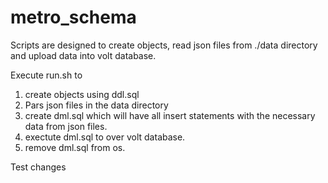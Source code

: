 # metro_schema
Scripts are designed to create objects, read json files from ./data directory and upload data into volt database. 

Execute run.sh to 
1. create objects using ddl.sql
2. Pars json files in the data directory
3. create dml.sql which will have all insert statements with the necessary data from json files.
4. exectute dml.sql to over volt database.
5. remove dml.sql from os.
   
Test changes 